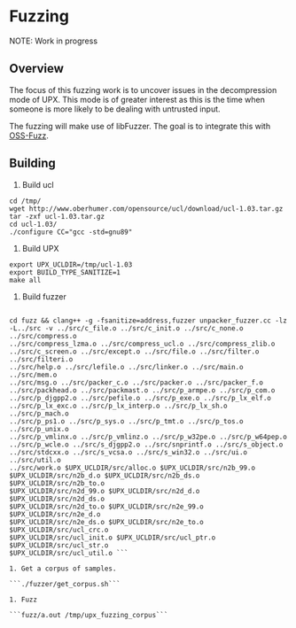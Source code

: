 # Fuzzing

NOTE: Work in progress

## Overview

The focus of this fuzzing work is to uncover issues in the decompression mode of
UPX. This mode is of greater interest as this is the time when someone is more
likely to be dealing with untrusted input.

The fuzzing will make use of libFuzzer. The goal is to integrate this with
[OSS-Fuzz](https://github.com/google/oss-fuzz).

## Building

1.  Build ucl

```
cd /tmp/
wget http://www.oberhumer.com/opensource/ucl/download/ucl-1.03.tar.gz
tar -zxf ucl-1.03.tar.gz
cd ucl-1.03/
./configure CC="gcc -std=gnu89"
```

1.  Build UPX

```
export UPX_UCLDIR=/tmp/ucl-1.03
export BUILD_TYPE_SANITIZE=1
make all
```

1.  Build fuzzer

~~~

cd fuzz && clang++ -g -fsanitize=address,fuzzer unpacker_fuzzer.cc -lz
-L../src -v ../src/c_file.o ../src/c_init.o ../src/c_none.o ../src/compress.o
../src/compress_lzma.o ../src/compress_ucl.o ../src/compress_zlib.o
../src/c_screen.o ../src/except.o ../src/file.o ../src/filter.o ../src/filteri.o
../src/help.o ../src/lefile.o ../src/linker.o ../src/main.o ../src/mem.o
../src/msg.o ../src/packer_c.o ../src/packer.o ../src/packer_f.o
../src/packhead.o ../src/packmast.o ../src/p_armpe.o ../src/p_com.o
../src/p_djgpp2.o ../src/pefile.o ../src/p_exe.o ../src/p_lx_elf.o
../src/p_lx_exc.o ../src/p_lx_interp.o ../src/p_lx_sh.o ../src/p_mach.o
../src/p_ps1.o ../src/p_sys.o ../src/p_tmt.o ../src/p_tos.o ../src/p_unix.o
../src/p_vmlinx.o ../src/p_vmlinz.o ../src/p_w32pe.o ../src/p_w64pep.o
../src/p_wcle.o ../src/s_djgpp2.o ../src/snprintf.o ../src/s_object.o
../src/stdcxx.o ../src/s_vcsa.o ../src/s_win32.o ../src/ui.o ../src/util.o
../src/work.o $UPX_UCLDIR/src/alloc.o $UPX_UCLDIR/src/n2b_99.o
$UPX_UCLDIR/src/n2b_d.o $UPX_UCLDIR/src/n2b_ds.o $UPX_UCLDIR/src/n2b_to.o
$UPX_UCLDIR/src/n2d_99.o $UPX_UCLDIR/src/n2d_d.o $UPX_UCLDIR/src/n2d_ds.o
$UPX_UCLDIR/src/n2d_to.o $UPX_UCLDIR/src/n2e_99.o $UPX_UCLDIR/src/n2e_d.o
$UPX_UCLDIR/src/n2e_ds.o $UPX_UCLDIR/src/n2e_to.o $UPX_UCLDIR/src/ucl_crc.o
$UPX_UCLDIR/src/ucl_init.o $UPX_UCLDIR/src/ucl_ptr.o $UPX_UCLDIR/src/ucl_str.o
$UPX_UCLDIR/src/ucl_util.o ```

1. Get a corpus of samples.

```./fuzzer/get_corpus.sh```

1. Fuzz

```fuzz/a.out /tmp/upx_fuzzing_corpus```
~~~
